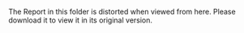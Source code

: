 The Report in this folder is distorted when viewed from here. Please download it to view it in its original version.

